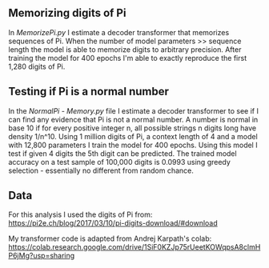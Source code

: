 ## Memorizing digits of Pi
In _MemorizePi.py_ I estimate a decoder transformer that memorizes sequences of Pi. When the number of model parameters >> sequence length the model is able to memorize digits to arbitrary precision. After training the model for 400 epochs I'm able to exactly reproduce the first 1,280 digits of Pi.

## Testing if Pi is a normal number
In the _NormalPi - Memory.py_ file I estimate a decoder transformer to see if I can find any evidence that Pi is not a normal number. A number is normal in base 10 if for every positive integer n, all possible strings n digits long have density 1/n^10. Using 1 million digits of Pi, a context length of 4 and a model with 12,800 parameters I train the model for 400 epochs. Using this model I test if given 4 digits the 5th digit can be predicted. The trained model accuracy on a test sample of 100,000 digits is 0.0993 using greedy selection - essentially no different from random chance.

## Data
For this analysis I used the digits of Pi from: https://pi2e.ch/blog/2017/03/10/pi-digits-download/#download

My transformer code is adapted from Andrej Karpath's colab: https://colab.research.google.com/drive/1SiF0KZJp75rUeetKOWqpsA8clmHP6jMg?usp=sharing
